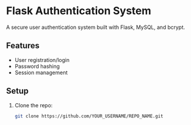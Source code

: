 # Flask Authentication System

A secure user authentication system built with Flask, MySQL, and bcrypt.

## Features
- User registration/login
- Password hashing
- Session management

## Setup
1. Clone the repo:
   ```bash
   git clone https://github.com/YOUR_USERNAME/REPO_NAME.git